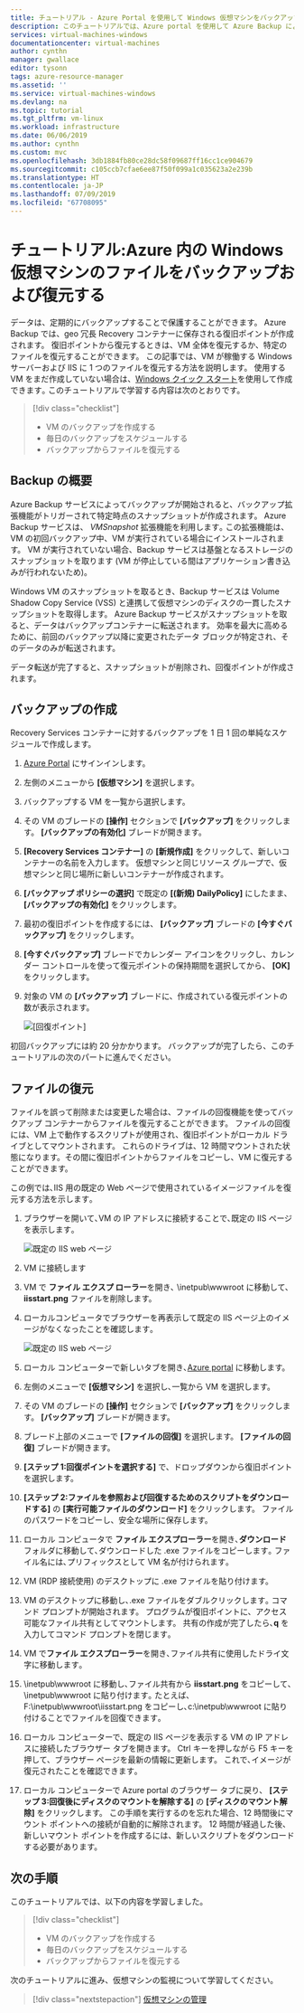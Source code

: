 ```yaml
---
title: チュートリアル - Azure Portal を使用して Windows 仮想マシンをバックアップする | Microsoft Docs
description: このチュートリアルでは、Azure portal を使用して Azure Backup により Windows 仮想マシンを保護する方法を説明します。
services: virtual-machines-windows
documentationcenter: virtual-machines
author: cynthn
manager: gwallace
editor: tysonn
tags: azure-resource-manager
ms.assetid: ''
ms.service: virtual-machines-windows
ms.devlang: na
ms.topic: tutorial
ms.tgt_pltfrm: vm-linux
ms.workload: infrastructure
ms.date: 06/06/2019
ms.author: cynthn
ms.custom: mvc
ms.openlocfilehash: 3db1884fb80ce28dc58f09687ff16cc1ce904679
ms.sourcegitcommit: c105ccb7cfae6ee87f50f099a1c035623a2e239b
ms.translationtype: HT
ms.contentlocale: ja-JP
ms.lasthandoff: 07/09/2019
ms.locfileid: "67708095"
---
```

# <a name="tutorial-back-up-and-restore-files-for-windows-virtual-machines-in-azure"></a>チュートリアル:Azure 内の Windows 仮想マシンのファイルをバックアップおよび復元する

データは、定期的にバックアップすることで保護することができます。 Azure Backup では、geo 冗長 Recovery コンテナーに保存される復旧ポイントが作成されます。 復旧ポイントから復元するときは、VM 全体を復元するか、特定のファイルを復元することができます。 この記事では、VM が稼働する Windows サーバーおよび IIS に 1 つのファイルを復元する方法を説明します。 使用する VM をまだ作成していない場合は、[Windows クイック スタート](quick-create-portal.md)を使用して作成できます｡ このチュートリアルで学習する内容は次のとおりです。

> [!div class="checklist"]
> * VM のバックアップを作成する
> * 毎日のバックアップをスケジュールする
> * バックアップからファイルを復元する

## <a name="backup-overview"></a>Backup の概要

Azure Backup サービスによってバックアップが開始されると、バックアップ拡張機能がトリガーされて特定時点のスナップショットが作成されます。 Azure Backup サービスは、 _VMSnapshot_ 拡張機能を利用します｡ この拡張機能は、VM の初回バックアップ中、VM が実行されている場合にインストールされます。 VM が実行されていない場合、Backup サービスは基盤となるストレージのスナップショットを取ります (VM が停止している間はアプリケーション書き込みが行われないため)。

Windows VM のスナップショットを取るとき、Backup サービスは Volume Shadow Copy Service (VSS) と連携して仮想マシンのディスクの一貫したスナップショットを取得します。 Azure Backup サービスがスナップショットを取ると、データはバックアップコンテナーに転送されます。 効率を最大に高めるために、前回のバックアップ以降に変更されたデータ ブロックが特定され、そのデータのみが転送されます。

データ転送が完了すると、スナップショットが削除され、回復ポイントが作成されます。

## <a name="create-a-backup"></a>バックアップの作成
Recovery Services コンテナーに対するバックアップを 1 日 1 回の単純なスケジュールで作成します。 

1. [Azure Portal](https://portal.azure.com/) にサインインします。
1. 左側のメニューから **[仮想マシン]** を選択します。 
1. バックアップする VM を一覧から選択します。
1. その VM のブレードの **[操作]** セクションで **[バックアップ]** をクリックします。 **[バックアップの有効化]** ブレードが開きます。
1. **[Recovery Services コンテナー]** の **[新規作成]** をクリックして、新しいコンテナーの名前を入力します。 仮想マシンと同じリソース グループで、仮想マシンと同じ場所に新しいコンテナーが作成されます。
1. **[バックアップ ポリシーの選択]** で既定の **[(新規) DailyPolicy]** にしたまま、 **[バックアップの有効化]** をクリックします。
1. 最初の復旧ポイントを作成するには、 **[バックアップ]** ブレードの **[今すぐバックアップ]** をクリックします。
1. **[今すぐバックアップ]** ブレードでカレンダー アイコンをクリックし、カレンダー コントロールを使って復元ポイントの保持期間を選択してから、 **[OK]** をクリックします。
1. 対象の VM の **[バックアップ]** ブレードに、作成されている復元ポイントの数が表示されます。


    ![[回復ポイント]](./media/tutorial-backup-vms/backup-complete.png)
    
初回バックアップには約 20 分かかります。 バックアップが完了したら、このチュートリアルの次のパートに進んでください。

## <a name="recover-a-file"></a>ファイルの復元

ファイルを誤って削除または変更した場合は、ファイルの回復機能を使ってバックアップ コンテナーからファイルを復元することができます。 ファイルの回復には、VM 上で動作するスクリプトが使用され、復旧ポイントがローカル ドライブとしてマウントされます。 これらのドライブは、12 時間マウントされた状態になります。その間に復旧ポイントからファイルをコピーし、VM に復元することができます。  

この例では､IIS 用の既定の Web ページで使用されているイメージファイルを復元する方法を示します｡ 

1. ブラウザーを開いて､VM の IP アドレスに接続することで､既定の IIS ページを表示します｡

    ![既定の IIS web ページ](./media/tutorial-backup-vms/iis-working.png)

1. VM に接続します
1. VM で **ファイル エクスプ ローラー**を開き､ \inetpub\wwwroot に移動して、**iisstart.png** ファイルを削除します。
1. ローカルコンピュータでブラウザーを再表示して既定の IIS ページ上のイメージがなくなったことを確認します｡

    ![既定の IIS web ページ](./media/tutorial-backup-vms/iis-broken.png)

1. ローカル コンピューターで新しいタブを開き､[Azure portal](https://portal.azure.com) に移動します。
1. 左側のメニューで **[仮想マシン]** を選択し､一覧から VM を選択します。
1. その VM のブレードの **[操作]** セクションで **[バックアップ]** をクリックします。 **[バックアップ]** ブレードが開きます。 
1. ブレード上部のメニューで **[ファイルの回復]** を選択します。 **[ファイルの回復]** ブレードが開きます。
1. **[ステップ 1:回復ポイントを選択する]** で、ドロップダウンから復旧ポイントを選択します。
1. **[ステップ 2:ファイルを参照および回復するためのスクリプトをダウンロードする]** の **[実行可能ファイルのダウンロード]** をクリックします。 ファイルのパスワードをコピーし、安全な場所に保存します。
1. ローカル コンピュータで **ファイル エクスプローラー**を開き､**ダウンロード** フォルダに移動して､ダウンロードした .exe ファイルをコピーします｡ ファイル名には､プリフィックスとして VM 名が付けられます｡ 
1. VM (RDP 接続使用) のデスクトップに .exe ファイルを貼り付けます。 
1. VM のデスクトップに移動し､.exe ファイルをダブルクリックします｡ コマンド プロンプトが開始されます。 プログラムが復旧ポイントに、アクセス可能なファイル共有としてマウントします。 共有の作成が完了したら､**q** を入力してコマンド プロンプトを閉じます｡
1. VM で**ファイル エクスプローラー**を開き､ファイル共有に使用したドライ文字に移動します｡
1. \inetpub\wwwroot に移動し､ファイル共有から **iisstart.png** をコピーして､\inetpub\wwwroot に貼り付けます｡ たとえば､F:\inetpub\wwwroot\iisstart.png をコピーし､c:\inetpub\wwwroot に貼り付けることでファイルを回復できます｡
1. ローカル コンピューターで、既定の IIS ページを表示する VM の IP アドレスに接続したブラウザー タブを開きます。 Ctrl キーを押しながら F5 キーを押して、ブラウザー ページを最新の情報に更新します。 これで､イメージが復元されたことを確認できます｡
1. ローカル コンピューターで Azure portal のブラウザー タブに戻り、 **[ステップ 3:回復後にディスクのマウントを解除する]** の **[ディスクのマウント解除]** をクリックします。 この手順を実行するのを忘れた場合、12 時間後にマウント ポイントへの接続が自動的に解除されます。 12 時間が経過した後、新しいマウント ポイントを作成するには、新しいスクリプトをダウンロードする必要があります。





## <a name="next-steps"></a>次の手順

このチュートリアルでは、以下の内容を学習しました。

> [!div class="checklist"]
> * VM のバックアップを作成する
> * 毎日のバックアップをスケジュールする
> * バックアップからファイルを復元する

次のチュートリアルに進み、仮想マシンの監視について学習してください。

> [!div class="nextstepaction"]
> [仮想マシンの管理](tutorial-govern-resources.md)









